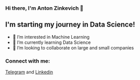 ### Hi there, I'm Anton Zinkevich 👋

## I'm starting my journey in Data Science!
- 👀 I’m interested in Machine Learning
- 🌱 I’m currently learning Data Science
- 💞️ I’m looking to collaborate on large and small companies

### Connect with me:
[Telegram](https://t.me/znkvch_a) and [Linkedin](https://www.linkedin.com/in/anton-zinkevich-8a47ba28a)

